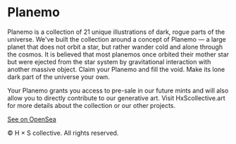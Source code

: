 # Planemo

Planemo is a collection of 21 unique illustrations of dark, rogue parts of the universe. We've built the collection around a concept of Planemo — a large planet that does not orbit a star, but rather wander cold and alone through the cosmos. It is believed that most planemos once orbited their mother star but were ejected from the star system by gravitational interaction with another massive object. Claim your Planemo and fill the void. Make its lone dark part of the universe your own.

Your Planemo grants you access to pre-sale in our future mints and will also allow you to directly contribute to our generative art. Visit HxScollective.art for more details about the collection or our other projects.

[See on OpenSea](opensea.io/collection/planemo)

© H × S collective. All rights reserved.
